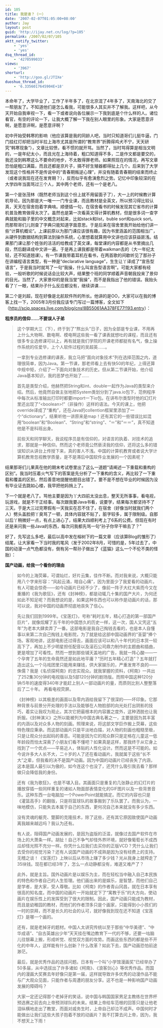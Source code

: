 ```yaml
---
id: 105
title: 我是谁？（一）
date: '2007-02-07T01:05:00+08:00'
author: Jay
layout: post
guid: 'http://ijay.net.cn/log/?p=105'
permalink: /2007/02/07/105
aktt_notify_twitter:
    - 'yes'
    - 'yes'
dsq_thread_id:
    - '4270599033'
views:
    - '3967'
shorturl:
    - 'http://goo.gl/JTIXe'
duoshuo_thread_id:
    - '6.3356017645904E+18'
---
```


本命年了，大学毕业了，工作了半年多了，在北京混了4年多了，天南海北的交了一帮朋友了。不知道他们是怎么看我，可能很多人其实并不了解我。这样吧，从今天开始自我审视一下，看一下或者说向各位展示一下我到底是个什么样的人。诸位看官，有空的评论一下，让我大概了解一下我在别人眼里的形象。大家是愿意评啊，是愿意评啊，是愿意评啊？

初中开始受韩寒的影响（他应该算是我的同龄人吧，当时只知道哥们儿挺牛逼，门门挂红灯却把当时半拉上海市尤其是所谓的“教育界”折腾得鸡犬不宁，天天研究“韩寒现象”），文章比较愤，看不惯的就开骂。当然了，当时骂得算是相当文明的，一是年纪太小，而且光在上海待着，粗口知道得不多，二是作文都是要交的，我还没到韩寒这么不要命的地步，不太敢得罪老师。如果照现在的情况，再写文章恐怕是粗口满篇，而且还都是京片子，搞不好生殖器都得扯上几个。后来到了大学发现这个性格并不是传说中的“青春期叛逆心理”，并没有随着青春期的结束而终止（或者说我现在还在发育期？），反而似乎有愈演愈烈之势。记忆中印象较深的在大学四年当面骂过三个人，其中两个老师，还有一个是老八。

第一个是张茂林（既然老师当到这个份上就不用留面子了），大一上的时候教计算机导论。因为那是大一唯一一门专业课，而且教材是全英文，所以预习得比较认真，天天在宿舍抱着字典啃。顺便插一句，在宿舍看书的时候发现其它省市的计算机普及教育做得太次了。虽然也是第一次看英文得计算机教材，但是很多词一查字典就能和脑子里的中文概念对起来，比如stack和list，buble sort和quick sort。而那帮哥们儿则查了字典只能知道字面意思。于是后来在宿舍里我开始给他们讲一些“计算机概论”。上课前原以为那门课应该很有趣，因为书里涵盖的范围相当广，从硬件到数据结构到算法到操作系统，心里想着就算用中文讲也应该获益匪浅。结果那门课让那个姓张的活活的给教成了英文课，每堂课的内容都是从书里摘出几段，然后翻译成中文讲一遍。于是再上课我都是带着walkman去的（大一年纪太轻，还不知道翘课）。有一节课我带着耳机在看书，在两首歌的间歇听见了那孙子在讲编程语言类型，有一种是“declarative language”，生生让丫译成了“宣告型语言”，于是我当时就骂了一句“我操，什么叫宣告型语言啊”。可能大家都有经验，一般听歌的时候说话会比较大声，结果整个班的同学顺着声音朝我投来了景仰的目光。当然了，大家景仰的是我当堂“我操”，而不是我指出了他的错误。我抬头看了丫一眼，结果孙子什么反应都没有，继续讲课……

第二个是刘超，现在好像是北航软件所的所长。他讲的是OO，大家可以在我的博客上找一下，2005年3月份我应该专门写过一篇博客，全文如下（<a href="http://scjp.spaces.live.com/blog/cns!8B55061AA378FE77!193.entry" target="_blank">http://scjp.spaces.live.com/blog/cns!8B55061AA378FE77!193.entry</a>）：

<strong>程序员的信仰……不要误人子弟</strong>
<blockquote><span style="font-style: normal;">这个学期大三（下），终于到了“熬出头”日子，因为全部是专业课，不用再上什么大物啊、数电啊、模电啊这些我一看了课表就想吐的课程，而且还有很多专业选修课可以上，再有就是我们学院的开课老师都挺有名气，像上操作系统的任爱华，上个人软件过程的吴超英……。</span>

<span style="font-style: normal;">一拿到专业选修课的课表，我立马把“面向对象技术”列在选择范围之内，道理很简单，因为Java。第一节课，那老师看上去有快50的年纪，上得还算中规中矩，介绍了一下面向对象技术的历史。但从第二节课开始，他介绍Java基本知识，我的恶梦也开始了……</span>

<span style="font-style: normal;">首先是类型介绍，他赫然把String和int、double一起作为Java的类型来介绍。然后，他竟然自做主张地把System类划分到了java.io包下，范例程序中每次从标准输出打印时都要import一下io包。在讲布尔类型时他的幻灯片里还出现了“&lt;boolean&gt;!”（非操作）这样的语法。今天的课上，他把override译成了“重构”，还在Java的collention框架里添加了一个“dictionary”，结果听他一讲原来是map！还有其它的一些错误比如混用“boolean”和“Boolean”、“String”和“string”、“＝”和“＝＝”，真不知道他是不是科班出身。</span>

<span style="font-style: normal;">前些天和同学聊天，我说程序员是有信仰的，对语言的执着、对技术的追求，那就是一种信仰。然而这个老师竟公然亵渎我的信仰，还将这么多的错误知识从讲台上传授下来，真的害人不浅。中国的计算机教育或者说大学计算机教育忽视教学质量，是不是滞后中国软件业发展的一个因素呢？</span></blockquote>
结果那哥们儿果真在他的期末考试卷里出了这么一道题“请阐述一下重载和重构的区别”。我当时压着火气写下的答案是先分析了一下重构的含义，再比较了一下重载和覆盖的区别，然后善意地提醒他题目出错了。要不是不想在毕业的时候因为没有毕业证去跳如心楼，我早把他妈捎上了。

下一个就是老八了。骂他主要是因为丫大四前太没出息，整天无所事事，看电视，玩游戏，就是不干正经事。每次跟我要Java书看，说要学，结果每次都坚持不了三天。于是大三过完寒假有一天我实在忍不住了，在宿舍（好像当时就我们两个人）劈头盖脸把丫臭骂了一顿，具体内容就不贴了，脏字较多，属于限制级。自那以后丫稍微好一点，有点上进心了，结果大四顺利考上了6系的公费。但现在有时还是来问我一些Java的东西，每次问我都先骂一句“孙子你早干嘛去了？”

好了，先写这么多吧，最后以高中发在榕树下的一篇文章（应该算Blog的雏形了）结尾，让大家看一下当时我的笔风（发于2002年8月，可惜的是，5年过去了，中国的动漫一点气色都没有，倒有另一帮孙子做出了《蓝猫》这么一个不伦不类的怪胎）：

<strong>国产动画，给我一个看你的理由</strong>
<blockquote><span style="font-style: normal;">如今的上海荧幕，可谓灿烂，好片云集，佳作不断。而对我来说，大概只能用八个字来形容：“风起云涌，暗自心痛”，因为里面少了我爱看的动画片。有人可能会惊奇——如今动画片已经不少了，像前一阵子大红大紫而今又在重播的《我为歌狂》，还有《封神榜》，都是动辄几十集的国产大片，为何还如此不知足呢？而我想说的是，如果这种东西也可以称作是动画片的话，那可以说，我对中国的动画界彻底地丧失了信心。</span>

<span style="font-style: normal;">先让我们回到1999年。《宝莲灯》，号称“耗时五年，精心打造的第一部国产巨片”，就像炫耀了五千年的中国悠久的历史一样，这一次，国人又凭这“五年”为老本大肆卖弄了一番。这部电影是我自己掏钱去看的，也是本人自懂事以来第二次自己掏钱上电影院，为了就是给这部中国动画界的“圣婴”捧个场。客观地讲，这部电影还过得去，画面应该可以和八十年代的日本货一较高下了，再加上不少明星担任配音以及滚石公司鼎力制作的主题曲和插曲，更是增加了可看性。然而一想到那些铺天盖地的广告，我就一阵心酸——一个孕育了五年的生命竟然还是如此地平庸？“历时五年精心打造”？五年就打造出这么一个马戏团里只能用来赚钱，供大家娱乐的，严重发育不良的——侏儒？我是《名侦探柯南》的忠实观众。就我掌握的资料，《柯南》一共出了252集30分钟的电视版以及5部120分钟的剧场版。而照中国这种120分钟/5年的速度得340年才能赶上别人一部动画片的量，而质则比别人整整落后了二十年。
再看电视荧屏。</span>

<span style="font-style: normal;">《封神榜》以其极差的画面以及零内涵给我留下了很深的——坏印象。它那种背景与前景分开处理的手法以及能够在人物脸部的向光处打出阴影的技巧，着实让我叹为观止。其次它把最根本的内容置之度外，这种洒脱也让我折服。《封神演义》之所以能被列为中国古典名著之一，主要是因为其丰富的内涵以及对众多人物的刻画。照理来说，将这部文学巨作搬上荧幕，这些特色理应秉承。而这部动画片只是平淡地白描，对人物的刻画也粗糙至极，只是让观众分出起码的善恶。可能是因为它的观众群只是定格在儿童这一低年龄段而怕太深奥了小朋友们看不懂吧？如果真是这样，那我终于从它身上找到了一个优点——平易近人，体贴的人性化设计。然而这是不可能的。如今说许多大人长不大，二十岁的人了还在看动画片。我就属于这些“长不大”之辈，但我看的决不是国产动画。因为中国的动画片已经丧失了内涵，这本是国人最引以为傲的，如今连这个也没了，还凭什么吸引我去看？那样做只会降低我的身份。</span>

<span style="font-style: normal;">还有《我为歌狂》，也是不堪入目。其画面只是重复的几张静止的幻灯片的播放穿插一些同样重复的诸如人物面部表情变化的GIF图片以及一些背景音乐。这种东西一台电脑加一个PowerPoint就能搞定。而它的内容也只是《灌篮高手》的翻版，只是将篮球队的故事搬到了乐队罢了。而我认为，一味地模仿，只能失去本属于自己的东西，更何况自己本来就没有多少东西。</span>

<span style="font-style: normal;">没有灵魂的躯壳、蹩脚的克隆技术，除了这些，还有其它原因致使国产动画离我越来越远吗？我认为还有。</span>

<span style="font-style: normal;">有人说，阻碍国产动画发展的，是因为盗版的泛滥，就像过去国产软件在市场上的大萧条一样。胡扯！自己不争气却怪外界环境，就好像葡萄长不成西瓜却怪光照不充分一样。你凭什么拉我们去买你的正版VCD？凭什么让我们去受你的视觉污染？还有人说国产动画的不成熟是因为没有经费上的支持。无稽之谈！《宝莲灯》上映以后从市场上赚了多少钱？光从我身上就榨走了35块钱。现在都已经3年了，怎么一点动静都没有，难道又难产了？</span>

<span style="font-style: normal;">此外，就是主旨。国外动画片是以娱乐为主，而在轻松当中融入自己本民族的特色和作者自己的人生哲理。他们画出来的是娱乐，是智慧，而他们自己是学者，是大家，受人尊敬。比如《柯南》的作者青山冈昌，就在日本享有很高的知名度。而中国的动画片一开始就定下了“寓教于乐”的大方向，使动画片在娱乐性上的发挥受到了很大的限制。因此，国产动画只能成为教材，而且是幼稚园的教材，而他们的作者顶多只是个画家，只能得到小小孩们的一时的崇拜，而不是长久的社会的认可，就好像我到现在还不知道《宝莲灯》是哪一个画的。</span>

<span style="font-style: normal;">还有，就是老掉牙的题材。中国人太讲究传统以至于那些“中华美德”、“中华成语”、“自古英雄出少年”天天挂在嘴边教育下一代的不够，还要一咕脑儿往银幕上搬，形成听觉、视觉双方面的攻势。而画这些东西的都是些不开化的中年人，这样能有什么创新？什么改革？如此下去，国产动画恐怕前途渺茫。</span>

<span style="font-style: normal;">最后，就是优秀作品的选拔问题。日本有一个叫“小学馆漫画奖”已经举办了50多届，从中选拔出了许多诸如《柯南》、《浪客剑心》等优秀作品。而国内的漫画大奖赛去年好像只是第一届，这样就导致许多优秀的动漫作品不能与广大观众见面，只能作者与周遭的朋友分享。这不也是一种影响国产动画发展的障碍吗？</span>

<span style="font-style: normal;">大家一定还记得那个老掉牙的笑话，说中国与韩国国家男足主教练在世界杯预选赛之前去向上帝预测球队的未来。结果上帝给车范根的回答只是让他老泪纵横地走出了教堂，而面对戚务生时，上帝自己却泣不成声。中国何时才能做出让我们这些大孩子抱着不放的动画片？我不打算去问上帝，因为，我不想天上下雨！</span></blockquote>